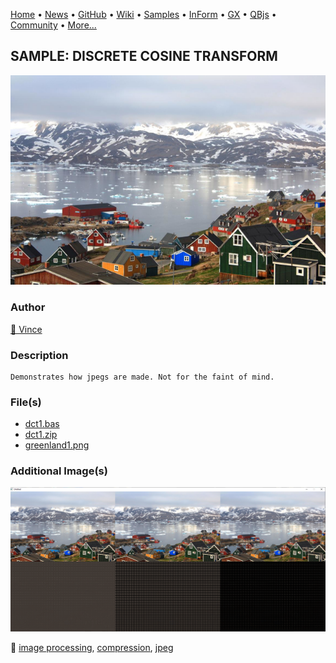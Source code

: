 [Home](https://qb64.com) • [News](../../news.md) • [GitHub](https://github.com/QB64Official/qb64) • [Wiki](wiki.md) • [Samples](../../samples.md) • [InForm](../../inform.md) • [GX](../../gx.md) • [QBjs](../../qbjs.md) • [Community](../../community.md) • [More...](../../more.md)

## SAMPLE: DISCRETE COSINE TRANSFORM

![greenland1.png](img/greenland1.png)

### Author

[🐝 Vince](../vince.md) 

### Description

```text
Demonstrates how jpegs are made. Not for the faint of mind.
```

### File(s)

* [dct1.bas](src/dct1.bas)
* [dct1.zip](src/dct1.zip)
* [greenland1.png](src/greenland1.png)

### Additional Image(s)

![screenshot.png](img/screenshot.png)

🔗 [image processing](../image-processing.md), [compression](../compression.md), [jpeg](../jpeg.md)
